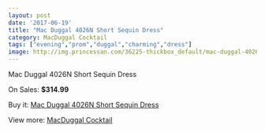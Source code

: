 ```yaml
---
layout: post
date: '2017-06-19'
title: "Mac Duggal 4026N Short Sequin Dress"
category: MacDuggal Cocktail
tags: ["evening","prom","duggal","charming","dress"]
image: http://img.princessan.com/36225-thickbox_default/mac-duggal-4026n-short-sequin-dress.jpg
---
```

Mac Duggal 4026N Short Sequin Dress

On Sales: **$314.99**
<a href="https://www.princessan.com/en/16973-mac-duggal-4026n-short-sequin-dress.html"><amp-img layout="responsive" width="600" height="600" src="//img.princessan.com/36225-thickbox_default/mac-duggal-4026n-short-sequin-dress.jpg" alt="Mac Duggal 4026N Short Sequin Dress 0" /></a>
<a href="https://www.princessan.com/en/16973-mac-duggal-4026n-short-sequin-dress.html"><amp-img layout="responsive" width="600" height="600" src="//img.princessan.com/36227-thickbox_default/mac-duggal-4026n-short-sequin-dress.jpg" alt="Mac Duggal 4026N Short Sequin Dress 1" /></a>
<a href="https://www.princessan.com/en/16973-mac-duggal-4026n-short-sequin-dress.html"><amp-img layout="responsive" width="600" height="600" src="//img.princessan.com/36226-thickbox_default/mac-duggal-4026n-short-sequin-dress.jpg" alt="Mac Duggal 4026N Short Sequin Dress 2" /></a>

Buy it: [Mac Duggal 4026N Short Sequin Dress](https://www.princessan.com/en/16973-mac-duggal-4026n-short-sequin-dress.html "Mac Duggal 4026N Short Sequin Dress")

View more: [MacDuggal Cocktail](https://www.princessan.com/en/141- "MacDuggal Cocktail")